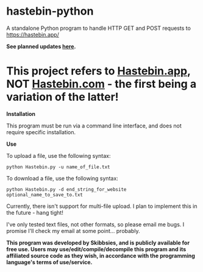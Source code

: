 # hastebin-python
A standalone Python program to handle HTTP GET and POST requests to https://hastebin.app/

**See planned updates [here](https://trello.com/b/dnDzcSgM/hastebin-python).**

# This project refers to [Hastebin.app](https://hastebin.app/), NOT [Hastebin.com](https://hastebin.com/) - the first being a variation of the latter!

**Installation**

This program must be run via a command line interface, and does not require specific installation.

**Use**

To upload a file, use the following syntax:

`python Hastebin.py -u name_of_file.txt`

To download a file, use the following syntax:

`python Hastebin.py -d end_string_for_website optional_name_to_save_to.txt`

Currently, there isn't support for multi-file upload. I plan to implement this in the future - hang tight!

I've only tested text files, not other formats, so please email me bugs. I promise I'll check my email at some point... probably.


**This program was developed by Skibbsies, and is publicly available for free use. Users may use/edit/compile/decompile this program and its affiliated source code as they wish, in accordance with the programming language's terms of use/service.**
